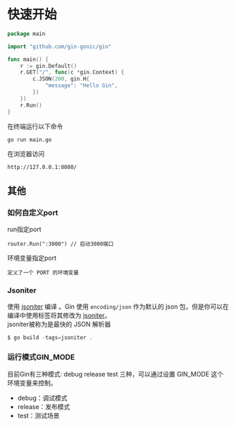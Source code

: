 # 快速开始

```go
package main

import "github.com/gin-gonic/gin"

func main() {
	r := gin.Default()
	r.GET("/", func(c *gin.Context) {
		c.JSON(200, gin.H{
			"message": "Hello Gin",
		})
	})
	r.Run()
}
```

在终端运行以下命令

```bash
go run main.go
```

在浏览器访问

```
http://127.0.0.1:8080/
```

## 其他

### 如何自定义port

run指定port

```
router.Run(":3000") // 启动3000端口
```

环境变量指定port

```
定义了一个 PORT 的环境变量
```

### Jsoniter

使用 [jsoniter](https://github.com/json-iterator/go) 编译 。Gin 使用 `encoding/json` 作为默认的 json 包，但是你可以在编译中使用标签将其修改为 [jsoniter](https://github.com/json-iterator/go)。  
jsoniter被称为是最快的 JSON 解析器

```php
$ go build -tags=jsoniter .
```

### 运行模式GIN_MODE

目前Gin有三种模式: debug release test 三种，可以通过设置 GIN_MODE 这个环境变量来控制。

- debug：调试模式
- release：发布模式
- test：测试场景